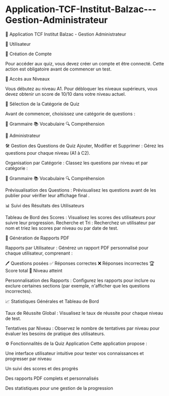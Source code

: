 # Application-TCF-Institut-Balzac---Gestion-Administrateur

🎉 Application TCF Institut Balzac - Gestion Administrateur

👤 Utilisateur

🔑 Création de Compte

Pour accéder aux quiz, vous devez créer un compte et être connecté. Cette action est obligatoire avant de commencer un test.

🎯 Accès aux Niveaux

Vous débutez au niveau A1. Pour débloquer les niveaux supérieurs, vous devez obtenir un score de 10/10 dans votre niveau actuel.

📝 Sélection de la Catégorie de Quiz

Avant de commencer, choisissez une catégorie de questions :

📘 Grammaire
📚 Vocabulaire
🔍 Compréhension

🔑 Administrateur

🛠 Gestion des Questions de Quiz
Ajouter, Modifier et Supprimer : Gérez les questions pour chaque niveau (A1 à C2).

Organisation par Catégorie : Classez les questions par niveau et par catégorie :

📘 Grammaire
📚 Vocabulaire
🔍 Compréhension

Prévisualisation des Questions : Prévisualisez les questions avant de les publier pour vérifier leur affichage final .

📊 Suivi des Résultats des Utilisateurs

Tableau de Bord des Scores : Visualisez les scores des utilisateurs pour suivre leur progression.
Recherche et Tri : Recherchez un utilisateur par nom et triez les scores par niveau ou par date de test.

📄 Génération de Rapports PDF

Rapports par Utilisateur : Générez un rapport PDF personnalisé pour chaque utilisateur, comprenant :

🖊 Questions posées
✅ Réponses correctes
❌ Réponses incorrectes
🏆 Score total
🌟 Niveau atteint

Personnalisation des Rapports : Configurez les rapports pour inclure ou exclure certaines sections (par exemple, n'afficher que les questions incorrectes).

📈 Statistiques Générales et Tableau de Bord

Taux de Réussite Global : Visualisez le taux de réussite pour chaque niveau de test.

Tentatives par Niveau : Observez le nombre de tentatives par niveau pour évaluer les besoins de pratique des utilisateurs.

⚙️ Fonctionnalités de la Quiz Application
Cette application propose :

Une interface utilisateur intuitive pour tester vos connaissances et progresser par niveau

Un suivi des scores et des progrès

Des rapports PDF complets et personnalisés

Des statistiques pour une gestion de la progression
